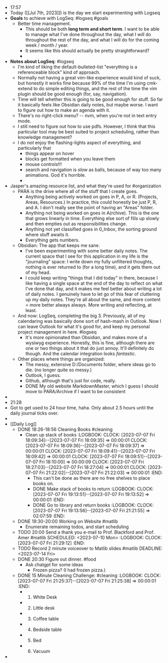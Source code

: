 - 17:57
- Today ([[Jul 7th, 2023]]) is the day we start experimenting with Logseq
- **Goals** to achieve with LogSeq: #logseq #goals
	- Better time management.
		- This should be both **long term and short term**. I want to be able to manage what I've done throughout the day, what I *will* do throughout the rest of the day, and what I will do for the coming week / month / year.
		- It seems like this should actually be pretty straightforward?
		-
- **Notes about LogSeq**: #logseq
	- I'm kind of liking the default-bulleted-list "everything is a referenceable block" kind of approach.
	- Normally not having a great vim-like experience would kind of suck, but honestly it works fine because 99% of the time I'm using cmk-extend to do simple editing things, and the rest of the time the vim plugin should be good enough (for, say, navigation).
	- Time will tell whether this is going to be good enough for stuff. So far it basically feels like Obsidian daily notes, but maybe worse. I want to figure out how to make an agenda with it.
	- There's no right-click menu? -- nvm, when you're not in text entry mode.
	- I still need to figure out how to use pdfs. However, I think that this particular tool may be best suited to project scheduling, rather than knowledge management?
	- I do *not* enjoy the flashing-lights aspect of everything, and particularly that
		- things appear on hover
		- blocks get formatted when you leave them
		- mouse controls!!!
		- search and navigation is *slow* as balls, because of way too many animations. God it's horrible.
		-
- Jasper's amazing resource list, and what they're used for #organization
	- PARA is the drive where all of the stuff that I create goes.
		- Anything being actively worked on goes in P, A, or R. (Projects, Areas, Resources.) In practice, this could honestly be just P, R, and A. I don't really see the point of having an "Areas" folder.
		- Anything not being worked on goes in A(rchive). This is the one that grows linearly in time. Everything else sort of fills up slowly and then empties out as responsibilities change.
		- Anything not yet classified goes in 0_Inbox, the sorting ground where stuff awaits it.
		- Everything gets numbers.
	- Obsidian: The app that keeps me sane.
		- I've been experimenting with some better daily notes. The current space that I see for this application in my life is the "journaling" space: I write down my fully unfiltered thoughts, nothing is ever returned to (for a long time), and it gets them out of my head.
		- I could keep writing "things that I did today" in there, because I like having a single space at the end of the day to reflect on what I've done that day, and it makes me feel better about writing a lot of daily notes. I genuinely have to let go of this fear of cluttering up my daily notes. They're all about the same, and more content = more better always always. More writing and reflecting, at least.
	- And now: LogSeq, completing the big 3. Previously, all of my calendaring was basically done sort of hash-mash in Outlook. Now I can leave Outlook for what it's good for, and keep my personal project management in here. #logseq
		- It's more opinionated than Obsidian, and makes more of a wysiwyg experience. Honestly, this is fine, although there are one or two things about it that do just annoy. It'll definitely do though. And the calendar integration looks *fantastic*.
	- Other places where things are organized:
		- The messy, extensive D:/Documents folder, where ideas go to die. (no longer quite so messy.)
		- Outlook, I guess.
		- Github, although that's just for code, really.
		- DONE My old website MarkdownMaster, which I guess I should move to PARA/Archive if I want to be consistent
-
- 21:28
- Got to get used to 24 hour time, haha. Only about 2.5 hours until the daily journal ticks over.
-
- [[Daily Log]]
	- DONE 18:26-18:56 Cleaning Books #cleaning
		- Clean up stack of books
		  :LOGBOOK:
		  CLOCK: [2023-07-07 Fri 18:09:34]--[2023-07-07 Fri 18:09:35] =>  00:00:01
		  CLOCK: [2023-07-07 Fri 18:09:36]--[2023-07-07 Fri 18:09:37] =>  00:00:01
		  CLOCK: [2023-07-07 Fri 18:09:41]--[2023-07-07 Fri 18:09:42] =>  00:00:01
		  CLOCK: [2023-07-07 Fri 18:09:51]--[2023-07-07 Fri 18:10:00] =>  00:00:09
		  CLOCK: [2023-07-07 Fri 18:27:03]--[2023-07-07 Fri 18:27:04] =>  00:00:01
		  CLOCK: [2023-07-07 Fri 21:22:02]--[2023-07-07 Fri 21:22:03] =>  00:00:01
		  :END:
			- This can't be done as there are no free shelves to place books on.
			- DONE Make stack of books to return
			  :LOGBOOK:
			  CLOCK: [2023-07-07 Fri 19:13:51]--[2023-07-07 Fri 19:13:52] =>  00:00:01
			  :END:
			- DONE Go to library and return books
			  :LOGBOOK:
			  CLOCK: [2023-07-07 Fri 19:13:56]--[2023-07-07 Fri 21:21:55] =>  02:07:59
			  :END:
	- DONE 19:30-20:00 Working on Website #matlib
		- Enumerate remaining todos, and start scheduling
	- TODO 20:00 Send a thank you e-mail to Prof. Blackford and Prof. Amer #matlib
	  SCHEDULED: <2023-07-10 Mon>
	  :LOGBOOK:
	  CLOCK: [2023-07-07 Fri 21:29:12]
	  :END:
	- TODO Record 2 minute voiceover to Matlib slides #matlib 
	  DEADLINE: <2023-07-14 Fri>
	- DONE 20:30 Figure out dinner. #food
		- Ask chatgpt for some ideas
			- Frozen pizza? (I had frozen pizza.)
	- DONE 15 Minute Cleaning Challenge: #cleaning
	  :LOGBOOK:
	  CLOCK: [2023-07-07 Fri 21:25:37]--[2023-07-07 Fri 21:25:38] =>  00:00:01
	  :END:
		- 1. White Desk
		- 2. Little desk
		- 3. Coffee table
		- 4. Bedside table
		- 5. Bed
		- 6. Vacuum
-